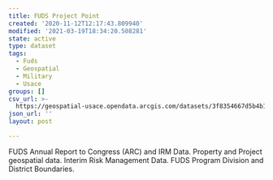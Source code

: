 ```yaml
---
title: FUDS Project Point
created: '2020-11-12T12:17:43.809940'
modified: '2021-03-19T18:34:20.508281'
state: active
type: dataset
tags:
  - Fuds
  - Geospatial
  - Military
  - Usace
groups: []
csv_url: >-
  https://geospatial-usace.opendata.arcgis.com/datasets/3f8354667d5b4b1b8ad7a6e00c3cf3b1_2.csv?outSR=%7B%22latestWkid%22%3A4326%2C%22wkid%22%3A4326%7D
json_url: ''
layout: post

---
```

FUDS Annual Report to Congress (ARC) and IRM Data. Property and Project geospatial data. Interim Risk Management Data. FUDS Program Division and District Boundaries.
